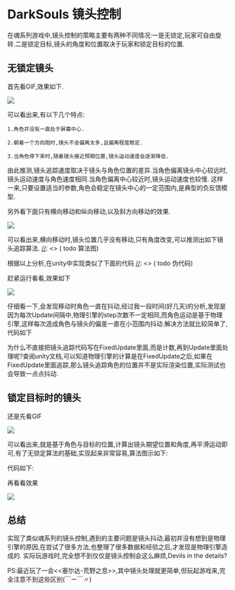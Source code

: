 ﻿# DarkSouls 镜头控制
在魂系列游戏中,镜头控制的策略主要有两种不同情况:一是无锁定,玩家可自由旋转.二是锁定目标,镜头的角度和位置取决于玩家和锁定目标的位置.

## 无锁定镜头
首先看GIF,效果如下.

![](https://raw.githubusercontent.com/knightlyj/demo/master/docs/img/ds-nolock.gif)

可以看出来,有以下几个特点:

	1.角色并没有一直处于屏幕中心.

	2.朝着一个方向跑时,镜头不会偏离太多,且偏离程度稳定.

	3.当角色停下来时,随着镜头接近预期位置,镜头运动速度会逐渐降低.


由此推测,镜头追踪速度取决于镜头与角色位置的差异.当角色偏离镜头中心较远时,镜头运动速度与角色速度相同.当角色偏离中心较近时,镜头运动速度也较慢.
这样一来,只要设置适当的参数,角色会稳定在镜头中心的一定范围内,是典型的负反馈模型.


另外看下面只有横向移动和纵向移动,以及斜方向移动的效果.

![](https://raw.githubusercontent.com/knightlyj/demo/master/docs/img/ds-hormove.gif)

可以看出来,横向移动时,镜头位置几乎没有移动,只有角度改变,可以推测出如下镜头追踪算法.
[//]: <> ( todo  算法图)

根据以上分析,在unity中实现类似了下面的代码
[//]: <> ( todo  伪代码)

赶紧运行看看,效果如下

![](https://raw.githubusercontent.com/knightlyj/demo/master/docs/img/shake.gif)

仔细看一下,会发现移动时角色一直在抖动,经过我一段时间(好几天)的分析,发现是因为每次Update间隔中,物理引擎的step次数不一定相同,而角色运动是基于物理引擎,这样每次造成角色与镜头的偏差一直在小范围内抖动.解决方法就比较简单了,代码如下

[//]: <> (todo  fixedcount代码)

为什么不直接把镜头追踪代码写在FixedUpdate里面,而是计数,再到Update里面处理呢?查阅unity文档,可以知道物理引擎的计算是在FixedUpdate之后,如果在FixedUpdate里面追踪,那么镜头追踪角色的位置并不是实际渲染位置,实际测试也会导致一点点抖动.

## 锁定目标时的镜头
还是先看GIF

![](https://raw.githubusercontent.com/knightlyj/demo/master/docs/img/ds-lock.gif)

可以看出来,就是基于角色与目标的位置,计算出镜头期望位置和角度,再平滑运动即可,有了无锁定算法的基础,实现起来非常容易,算法图示如下:

[//]: <> ( todo 算法图)

代码如下:

[//]: <> ( todo 伪代码)

再看看效果

![](https://raw.githubusercontent.com/knightlyj/demo/master/docs/img/noshake-lock.gif)

## 总结
实现了类似魂系列的镜头控制,遇到的主要问题是镜头抖动,最初并没有想到是物理引擎的原因,在尝试了很多方法,也整理了很多数据和经验之后,才发现是物理引擎造成的.
实际玩游戏时,完全想不到仅仅是镜头控制会这么麻烦,Devils in the details?

PS:最近玩了一会<<塞尔达-荒野之息>>,其中镜头处理就更简单,但玩起游戏来,完全注意不到这些区别(￣ー￣〃)

